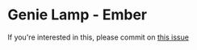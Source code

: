 # Genie Lamp - Ember

If you're interested in this, please commit on [this issue](https://github.com/kentcdodds/genie/issues/17)
